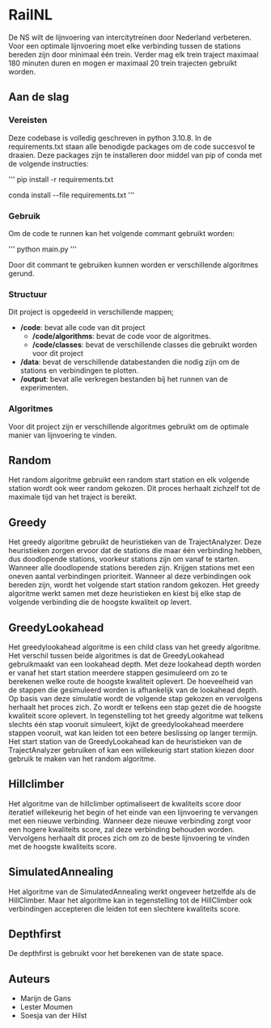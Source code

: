 # RailNL

De NS wilt de lijnvoering van intercitytreinen door Nederland verbeteren. Voor een optimale lijnvoering moet elke verbinding tussen de stations bereden zijn door minimaal één trein. Verder mag elk trein traject maximaal 180 minuten duren en mogen er maximaal 20 trein trajecten gebruikt worden.

## Aan de slag

### Vereisten

Deze codebase is volledig geschreven in python 3.10.8. In de requirements.txt staan alle benodigde packages om de code succesvol te draaien. Deze packages zijn te installeren door middel van pip  of conda met de volgende instructies:

'''
pip install -r requirements.txt

conda install --file requirements.txt
'''

### Gebruik

Om de code te runnen kan het volgende commant gebruikt worden:

'''
python main.py
'''

Door dit commant te gebruiken kunnen worden er verschillende algoritmes gerund.


### Structuur

Dit project is opgedeeld in verschillende mappen;

- **/code**: bevat alle code van dit project
  - **/code/algorithms**: bevat de code voor de algoritmes.
  - **/code/classes**: bevat de verschillende classes die gebruikt worden voor dit project
- **/data**: bevat de verschillende databestanden die nodig zijn om de stations en verbindingen te plotten.
- **/output**: bevat alle verkregen bestanden bij het runnen van de experimenten.

### Algoritmes

Voor dit project zijn er verschillende algoritmes gebruikt om de optimale manier van lijnvoering te vinden.

## Random

Het random algoritme gebruikt een random start station en elk volgende station wordt ook weer random gekozen. Dit proces herhaalt zichzelf tot de maximale tijd van het traject is bereikt.

## Greedy

Het greedy algoritme gebruikt de heuristieken van de TrajectAnalyzer. Deze heuristieken zorgen ervoor dat de stations die maar één verbinding hebben, dus doodlopende stations, voorkeur stations zijn om vanaf te starten. Wanneer alle doodlopende stations bereden zijn. Krijgen stations met een oneven aantal verbindingen prioriteit. Wanneer al deze verbindingen ook bereden zijn, wordt het volgende start station random gekozen.
Het greedy algoritme werkt samen met deze heuristieken en kiest bij elke stap de volgende verbinding die de hoogste kwaliteit op levert.

## GreedyLookahead

Het greedylookahead algoritme is een child class van het greedy algoritme. Het verschil tussen beide algoritmes is dat de GreedyLookahead gebruikmaakt van een lookahead depth. Met deze lookahead depth worden er vanaf het start station meerdere stappen gesimuleerd om zo te berekenen welke route de hoogste kwaliteit oplevert. De hoeveelheid van de stappen die gesimuleerd worden is afhankelijk van de lookahead depth. Op basis van deze simulatie wordt de volgende stap gekozen en vervolgens herhaalt het proces zich. Zo wordt er telkens een stap gezet die de hoogste kwaliteit score oplevert.
In tegenstelling tot het greedy algoritme wat telkens slechts één stap vooruit simuleert, kijkt de greedylookahead meerdere stappen vooruit, wat kan leiden tot een betere beslissing op langer termijn.
Het start station van de GreedyLookahead kan de heuristieken van de TrajectAnalyzer gebruiken of kan een willekeurig start station kiezen door gebruik te maken van het random algoritme.

## Hillclimber

Het algoritme van de hillclimber optimaliseert de kwaliteits score door iteratief willekeurig het begin of het einde van een lijnvoering te vervangen met een nieuwe verbinding. Wanneer deze nieuwe verbinding zorgt voor een hogere kwaliteits score, zal deze verbinding behouden worden. Vervolgens herhaalt dit proces zich om zo de beste lijnvoering te vinden met de hoogste kwaliteits score.

## SimulatedAnnealing

Het algoritme van de SimulatedAnnealing werkt ongeveer hetzelfde als de HillClimber. Maar het algoritme kan in tegenstelling tot de HillClimber ook verbindingen accepteren die leiden tot een slechtere kwaliteits score.

## Depthfirst

De depthfirst is gebruikt voor het berekenen van de state space.

## Auteurs
- Marijn de Gans
- Lester Moumen
- Soesja van der Hilst
